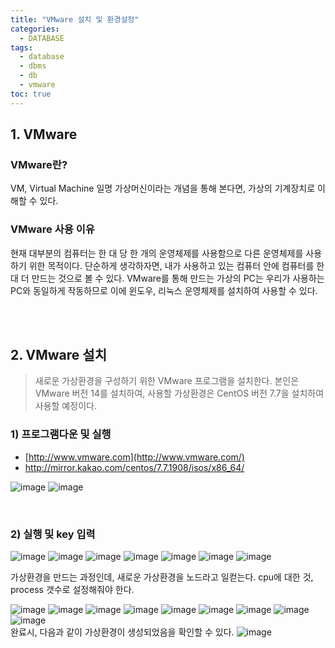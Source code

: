 ```yaml
---
title: "VMware 설치 및 환경설정"
categories: 
  - DATABASE
tags:
  - database
  - dbms
  - db
  - vmware
toc: true
---
```


## 1. VMware

### VMware란?

VM, Virtual Machine 일명 가상머신이라는 개념을 통해 본다면, 가상의 기계장치로 이해할 수 있다. <br>

### VMware 사용 이유

현재 대부분의 컴퓨터는 한 대 당 한 개의 운영체제를 사용함으로 다른 운영체제를 사용하기 위한 목적이다. 단순하게 생각하자면, 내가 사용하고 있는 컴퓨터 안에 컴퓨터를 한 대 더 만드는 것으로 볼 수 있다. VMware를 통해 만드는 가상의 PC는 우리가 사용하는 PC와 동일하게 작동하므로 이에 윈도우, 리눅스 운영체제를 설치하여 사용할 수 있다. 

 <br><br>

## 2. VMware 설치

> 새로운 가상환경을 구성하기 위한 VMware 프로그램을 설치한다. 본인은 VMware 버전 14를 설치하여, 사용할 가상환경은 CentOS 버전 7.7을 설치하여 사용할 예정이다. 

### 1) 프로그램다운 및 실행 

- [http://www.vmware.com](http://www.vmware.com/) 
- http://mirror.kakao.com/centos/7.7.1908/isos/x86_64/<bR>

![image](https://user-images.githubusercontent.com/58674365/95402397-8e9fcf80-094a-11eb-81ca-12f80e2ae900.png)
![image](https://user-images.githubusercontent.com/58674365/95402416-952e4700-094a-11eb-84e6-66c24ed0e552.png)

<br>

### 2) 실행 및 key 입력

![image](https://user-images.githubusercontent.com/58674365/95402446-ab3c0780-094a-11eb-9fa6-d2e7efcce6dc.png)
![image](https://user-images.githubusercontent.com/58674365/95402448-b000bb80-094a-11eb-856e-54d34edcce26.png)
![image](https://user-images.githubusercontent.com/58674365/95402457-b8f18d00-094a-11eb-8227-65c6fb81fe35.png)
![image](https://user-images.githubusercontent.com/58674365/95402464-bee76e00-094a-11eb-82ab-970a9240fa4b.png)
![image](https://user-images.githubusercontent.com/58674365/95402475-c73fa900-094a-11eb-8fac-cd0b05d2db9c.png)
![image](https://user-images.githubusercontent.com/58674365/95402480-ce66b700-094a-11eb-9430-9a3174836135.png)
![image](https://user-images.githubusercontent.com/58674365/95402497-d6265b80-094a-11eb-803c-81ee44b3427f.png)<br>

가상환경을 만드는 과정인데, 새로운 가상환경을 노드라고 일컫는다. cpu에 대한 것, process 갯수로 설정해줘야 한다. 

![image](https://user-images.githubusercontent.com/58674365/95402560-0241dc80-094b-11eb-90fc-a20195b3533e.png)
![image](https://user-images.githubusercontent.com/58674365/95402572-079f2700-094b-11eb-8eea-a5769d888123.png)
![image](https://user-images.githubusercontent.com/58674365/95402590-0ec63500-094b-11eb-892c-18f8384cea59.png)
![image](https://user-images.githubusercontent.com/58674365/95402601-14bc1600-094b-11eb-856f-e188f1225389.png)
![image](https://user-images.githubusercontent.com/58674365/95402607-1980ca00-094b-11eb-8e73-22e4842c55da.png)
![image](https://user-images.githubusercontent.com/58674365/95402611-200f4180-094b-11eb-9175-9e7d52a223a8.png)
![image](https://user-images.githubusercontent.com/58674365/95402622-27cee600-094b-11eb-9d42-da3a15f9b77f.png)
![image](https://user-images.githubusercontent.com/58674365/95402634-2e5d5d80-094b-11eb-9334-3c420021e6fa.png)
![image](https://user-images.githubusercontent.com/58674365/95402647-36b59880-094b-11eb-913a-ad375131aa63.png)<br>완료시, 다음과 같이 가상환경이 생성되었음을 확인할 수 있다. 
![image](https://user-images.githubusercontent.com/58674365/95402671-3ddca680-094b-11eb-9720-6fe5a30b7f5e.png)

